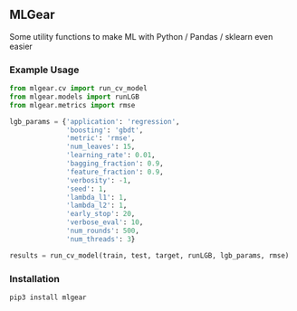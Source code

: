 ## MLGear

Some utility functions to make ML with Python / Pandas / sklearn even easier

### Example Usage

```Python
from mlgear.cv import run_cv_model
from mlgear.models import runLGB
from mlgear.metrics import rmse

lgb_params = {'application': 'regression',
              'boosting': 'gbdt',
              'metric': 'rmse',
              'num_leaves': 15,
              'learning_rate': 0.01,
              'bagging_fraction': 0.9,
              'feature_fraction': 0.9,
              'verbosity': -1,
              'seed': 1,
              'lambda_l1': 1,
              'lambda_l2': 1,
              'early_stop': 20,
              'verbose_eval': 10,
              'num_rounds': 500,
              'num_threads': 3}

results = run_cv_model(train, test, target, runLGB, lgb_params, rmse)
```

### Installation

`pip3 install mlgear`

